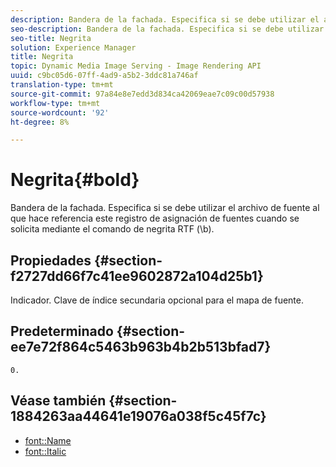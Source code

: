```yaml
---
description: Bandera de la fachada. Especifica si se debe utilizar el archivo de fuente al que hace referencia este registro de asignación de fuentes cuando se solicita mediante el comando de negrita RTF (\b).
seo-description: Bandera de la fachada. Especifica si se debe utilizar el archivo de fuente al que hace referencia este registro de asignación de fuentes cuando se solicita mediante el comando de negrita RTF (\b).
seo-title: Negrita
solution: Experience Manager
title: Negrita
topic: Dynamic Media Image Serving - Image Rendering API
uuid: c9bc05d6-07ff-4ad9-a5b2-3ddc81a746af
translation-type: tm+mt
source-git-commit: 97a84e8e7edd3d834ca42069eae7c09c00d57938
workflow-type: tm+mt
source-wordcount: '92'
ht-degree: 8%

---
```



# Negrita{#bold}

Bandera de la fachada. Especifica si se debe utilizar el archivo de fuente al que hace referencia este registro de asignación de fuentes cuando se solicita mediante el comando de negrita RTF (\b).

## Propiedades {#section-f2727dd66f7c41ee9602872a104d25b1}

Indicador. Clave de índice secundaria opcional para el mapa de fuente.

## Predeterminado {#section-ee7e72f864c5463b963b4b2b513bfad7}

`0.`

## Véase también {#section-1884263aa44641e19076a038f5c45f7c}

* [font::Name](r-name-font.md#reference_C55889877DC54AABB60734DCDE86EE76)
* [font::Italic](../../../../../is-api/image-catalog/image-serving-api-ref/c-image-catalog-reference/c-font-map-reference/r-italic-font.md#reference-dc04a532b34a41af81b0b9644acfaad6)
